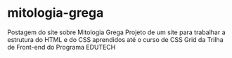 # mitologia-grega
Postagem do site sobre Mitologia Grega
Projeto de um site para trabalhar a estrutura do HTML e do CSS aprendidos até o curso de CSS Grid da Trilha de Front-end do Programa EDUTECH
